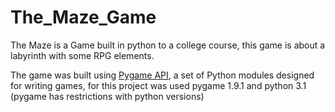 # The_Maze_Game
The Maze is a Game built in python to a college course, this game is about a labyrinth with some RPG elements.

The game was built using [Pygame API](http://www.pygame.org/wiki/about), a set of Python modules designed for writing games, 
for this project was used pygame 1.9.1 and python 3.1 (pygame has restrictions with python versions)

